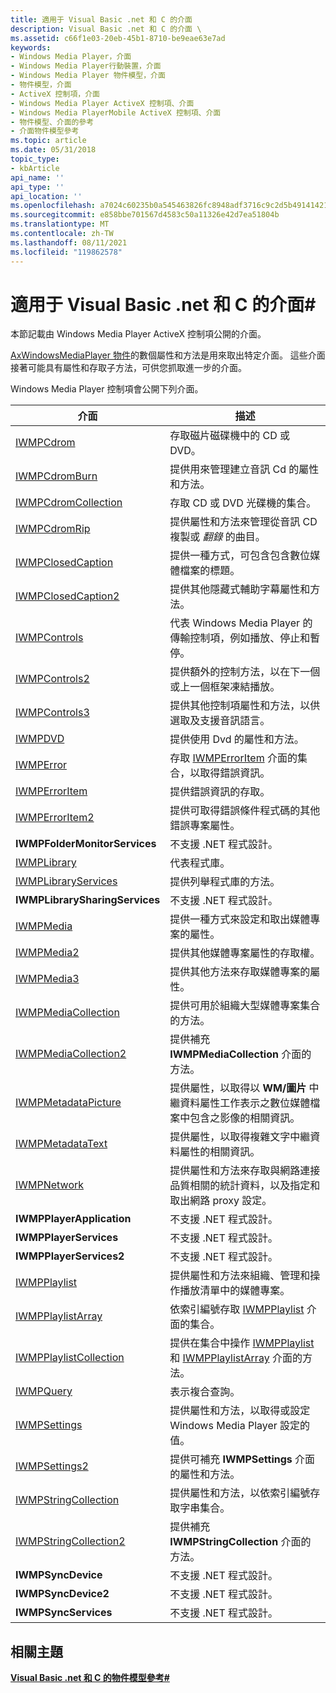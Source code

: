 ```yaml
---
title: 適用于 Visual Basic .net 和 C 的介面
description: Visual Basic .net 和 C 的介面 \
ms.assetid: c66f1e03-20eb-45b1-8710-be9eae63e7ad
keywords:
- Windows Media Player，介面
- Windows Media Player行動裝置，介面
- Windows Media Player 物件模型，介面
- 物件模型，介面
- ActiveX 控制項，介面
- Windows Media Player ActiveX 控制項、介面
- Windows Media PlayerMobile ActiveX 控制項、介面
- 物件模型、介面的參考
- 介面物件模型參考
ms.topic: article
ms.date: 05/31/2018
topic_type:
- kbArticle
api_name: ''
api_type: ''
api_location: ''
ms.openlocfilehash: a7024c60235b0a545463826fc8948adf3716c9c2d5b491414212d788087404b2
ms.sourcegitcommit: e858bbe701567d4583c50a11326e42d7ea51804b
ms.translationtype: MT
ms.contentlocale: zh-TW
ms.lasthandoff: 08/11/2021
ms.locfileid: "119862578"
---
```

# <a name="interfaces-for-visual-basic-net-and-c"></a>適用于 Visual Basic .net 和 C 的介面#

本節記載由 Windows Media Player ActiveX 控制項公開的介面。

[AxWindowsMediaPlayer 物件](axwindowsmediaplayer-object--vb-and-c.md)的數個屬性和方法是用來取出特定介面。 這些介面接著可能具有屬性和存取子方法，可供您抓取進一步的介面。

Windows Media Player 控制項會公開下列介面。



| 介面                                                      | 描述                                                                                                                                                       |
|----------------------------------------------------------------|-------------------------------------------------------------------------------------------------------------------------------------------------------------------|
| [IWMPCdrom](iwmpcdrom--vb-and-c.md)                           | 存取磁片磁碟機中的 CD 或 DVD。                                                                                                                                  |
| [IWMPCdromBurn](iwmpcdromburn--vb-and-c.md)                   | 提供用來管理建立音訊 Cd 的屬性和方法。                                                                                                     |
| [IWMPCdromCollection](iwmpcdromcollection--vb-and-c.md)       | 存取 CD 或 DVD 光碟機的集合。                                                                                                                        |
| [IWMPCdromRip](iwmpcdromrip--vb-and-c.md)                     | 提供屬性和方法來管理從音訊 CD 複製或 *翻錄* 的曲目。                                                                         |
| [IWMPClosedCaption](iwmpclosedcaption--vb-and-c.md)           | 提供一種方式，可包含包含數位媒體檔案的標題。                                                                                                     |
| [IWMPClosedCaption2](iwmpclosedcaption2--vb-and-c.md)         | 提供其他隱藏式輔助字幕屬性和方法。                                                                                                     |
| [IWMPControls](iwmpcontrols--vb-and-c.md)                     | 代表 Windows Media Player 的傳輸控制項，例如播放、停止和暫停。                                                                         |
| [IWMPControls2](iwmpcontrols2--vb-and-c.md)                   | 提供額外的控制方法，以在下一個或上一個框架凍結播放。                                                                           |
| [IWMPControls3](iwmpcontrols3--vb-and-c.md)                   | 提供其他控制項屬性和方法，以供選取及支援音訊語言。                                                                      |
| [IWMPDVD](iwmpdvd--vb-and-c.md)                               | 提供使用 Dvd 的屬性和方法。                                                                                                            |
| [IWMPError](iwmperror--vb-and-c.md)                           | 存取 [IWMPErrorItem](iwmperroritem--vb-and-c.md) 介面的集合，以取得錯誤資訊。                                                |
| [IWMPErrorItem](iwmperroritem--vb-and-c.md)                   | 提供錯誤資訊的存取。                                                                                                                             |
| [IWMPErrorItem2](iwmperroritem2--vb-and-c.md)                 | 提供可取得錯誤條件程式碼的其他錯誤專案屬性。                                                                                   |
| **IWMPFolderMonitorServices**                                  | 不支援 .NET 程式設計。                                                                                                                               |
| [IWMPLibrary](iwmplibrary--vb-and-c.md)                       | 代表程式庫。                                                                                                                                             |
| [IWMPLibraryServices](iwmplibraryservices--vb-and-c.md)       | 提供列舉程式庫的方法。                                                                                                                          |
| **IWMPLibrarySharingServices**                                 | 不支援 .NET 程式設計。                                                                                                                               |
| [IWMPMedia](iwmpmedia--vb-and-c.md)                           | 提供一種方式來設定和取出媒體專案的屬性。                                                                                                |
| [IWMPMedia2](iwmpmedia2--vb-and-c.md)                         | 提供其他媒體專案屬性的存取權。                                                                                                             |
| [IWMPMedia3](iwmpmedia3--vb-and-c.md)                         | 提供其他方法來存取媒體專案的屬性。                                                                                             |
| [IWMPMediaCollection](iwmpmediacollection--vb-and-c.md)       | 提供可用於組織大型媒體專案集合的方法。                                                                                  |
| [IWMPMediaCollection2](iwmpmediacollection2--vb-and-c.md)     | 提供補充 **IWMPMediaCollection** 介面的方法。                                                                                           |
| [IWMPMetadataPicture](iwmpmetadatapicture--vb-and-c.md)       | 提供屬性，以取得以 **WM/圖片** 中繼資料屬性工作表示之數位媒體檔案中包含之影像的相關資訊。         |
| [IWMPMetadataText](iwmpmetadatatext--vb-and-c.md)             | 提供屬性，以取得複雜文字中繼資料屬性的相關資訊。                                                                            |
| [IWMPNetwork](iwmpnetwork--vb-and-c.md)                       | 提供屬性和方法來存取與網路連接品質相關的統計資料，以及指定和取出網路 proxy 設定。     |
| **IWMPPlayerApplication**                                      | 不支援 .NET 程式設計。                                                                                                                               |
| **IWMPPlayerServices**                                         | 不支援 .NET 程式設計。                                                                                                                               |
| **IWMPPlayerServices2**                                        | 不支援 .NET 程式設計。                                                                                                                               |
| [IWMPPlaylist](iwmpplaylist--vb-and-c.md)                     | 提供屬性和方法來組織、管理和操作播放清單中的媒體專案。                                                                    |
| [IWMPPlaylistArray](iwmpplaylistarray--vb-and-c.md)           | 依索引編號存取 [IWMPPlaylist](iwmpplaylist--vb-and-c.md) 介面的集合。                                                                   |
| [IWMPPlaylistCollection](iwmpplaylistcollection--vb-and-c.md) | 提供在集合中操作 [IWMPPlaylist](iwmpplaylist--vb-and-c.md) 和 [IWMPPlaylistArray](iwmpplaylistarray--vb-and-c.md) 介面的方法。 |
| [IWMPQuery](iwmpquery--vb-and-c.md)                           | 表示複合查詢。                                                                                                                                      |
| [IWMPSettings](iwmpsettings--vb-and-c.md)                     | 提供屬性和方法，以取得或設定 Windows Media Player 設定的值。                                                                      |
| [IWMPSettings2](iwmpsettings2--vb-and-c.md)                   | 提供可補充 **IWMPSettings** 介面的屬性和方法。                                                                                  |
| [IWMPStringCollection](iwmpstringcollection--vb-and-c.md)     | 提供屬性和方法，以依索引編號存取字串集合。                                                                           |
| [IWMPStringCollection2](iwmpstringcollection2--vb-and-c.md)   | 提供補充 **IWMPStringCollection** 介面的方法。                                                                                          |
| **IWMPSyncDevice**                                             | 不支援 .NET 程式設計。                                                                                                                               |
| **IWMPSyncDevice2**                                            | 不支援 .NET 程式設計。                                                                                                                               |
| **IWMPSyncServices**                                           | 不支援 .NET 程式設計。                                                                                                                               |



 

## <a name="related-topics"></a>相關主題

<dl> <dt>

[**Visual Basic .net 和 C 的物件模型參考#**](object-model-reference-for-visual-basic--net-and-c.md)
</dt> </dl>

 

 




